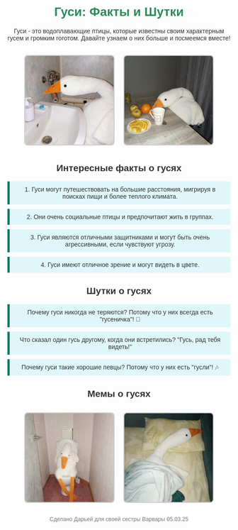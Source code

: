 <!DOCTYPE html>
<html lang="ru">
<head>
    <meta charset="UTF-8">
    <meta name="viewport" content="width=device-width, initial-scale=1.0">
    <title>Гуси: Факты и Шутки</title>
    <style>
        body {
            font-family: Arial, sans-serif;
            background-image: url('Изображение WhatsApp 2025-03-05 в 20.31.56_d58c429f.jpg');
            color: #333;
            margin: 0;
            padding: 20px;
        }
        h1 {
            text-align: center;
            color: #2e8b57;
        }
        .container {
            max-width: 800px;
            margin: auto;
            text-align: center;
        }
        .image-container {
            display: flex;
            justify-content: center;
            flex-wrap: wrap;
            margin: 20px 0;
        }
        .image-placeholder {
            margin: 10px;
            border: 2px solid #ccc;
            border-radius: 8px;
            overflow: hidden;
            width: 200px;
        }
        .image-placeholder img {
            width: 100%;
            height: auto;
            display: block;
        }
        .fact, .joke {
            background-color: #e0f7fa;
            border-left: 5px solid #00796b;
            padding: 10px;
            margin: 10px 0;
        }
        footer {
            text-align: center;
            margin-top: 20px;
            font-size: 0.9em;
            color: #777;
        }
    </style>
</head>
<body>

<div class="container">
    <h1>Гуси: Факты и Шутки</h1>
    <p>Гуси - это водоплавающие птицы, которые известны своим характерным гусем и громким гоготом. Давайте узнаем о них больше и посмеемся вместе!</p>
    <div class="image-container">
        <div class="image-placeholder">
            <img src="ванна.jpg" alt="Гусь на озере">
        </div>
        <div class="image-placeholder">
            <img src="еда.jpg" alt="Гуси на пастбище">
        </div>
    </div>
    <h2>Интересные факты о гусях</h2>
    <div class="fact">1. Гуси могут путешествовать на большие расстояния, мигрируя в поисках пищи и более теплого климата.</div>
    <div class="fact">2. Они очень социальные птицы и предпочитают жить в группах.</div>
    <div class="fact">3. Гуси являются отличными защитниками и могут быть очень агрессивными, если чувствуют угрозу.</div>
    <div class="fact">4. Гуси имеют отличное зрение и могут видеть в цвете.</div>
    <h2>Шутки о гусях</h2>
    <div class="joke">Почему гуси никогда не теряются? Потому что у них всегда есть "гусеничка"! 🦢</div>
    <div class="joke">Что сказал один гусь другому, когда они встретились? "Гусь, рад тебя видеть!"</div>
    <div class="joke">Почему гуси такие хорошие певцы? Потому что у них есть "гусли"! 🎶</div>
    <h2>Мемы о гусях</h2>
    <div class="image-container">
        <div class="image-placeholder">
            <img src="туалет.jpg" alt="Мысли в туалете 🦢">
        </div>
        <div class="image-placeholder">
            <img src="сон.jpg" alt="Учёба-это хорошо,но сон лучше 🦢">
        </div>
    </div>
    <footer>
        <p>Сделано Дарьей для своей сестры Варвары 05.03.25</p>
    </footer>
</div>

</body>
</html>
